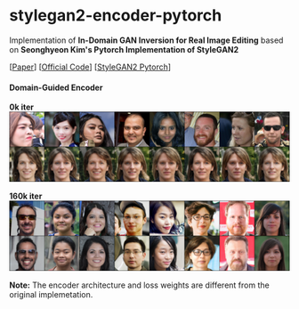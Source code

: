 # stylegan2-encoder-pytorch


Implementation of **In-Domain GAN Inversion for Real Image Editing** based on **Seonghyeon Kim's Pytorch Implementation of StyleGAN2**

[[Paper](https://arxiv.org/pdf/2004.00049.pdf)] [[Official Code](https://github.com/genforce/idinvert)] [[StyleGAN2 Pytorch](https://github.com/genforce/idinvert)]

#### Domain-Guided Encoder

**0k iter**
<img src="./imgs/0k.png" width="720">

**160k iter**
<img src="./imgs/160k.png" width="720"> 


**Note:** The encoder architecture and loss weights are different from the original implemetation.